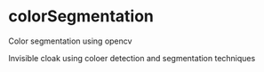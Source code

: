 # colorSegmentation
Color segmentation using opencv

Invisible cloak using coloer detection and segmentation techniques
